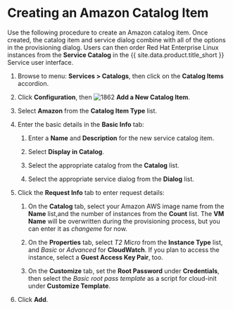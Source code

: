 # Creating an Amazon Catalog Item

Use the following procedure to create an Amazon catalog item. Once created,
the catalog item and service dialog combine with all of the options in the
provisioning dialog. Users can then order Red Hat Enterprise Linux instances
from the **Service Catalog** in the {{ site.data.product.title_short }}
Service user interface.

1. Browse to menu: **Services > Catalogs**, then click on the
   **Catalog Items** accordion.

2. Click **Configuration**, then
   ![1862](../images/1862.png) **Add a New Catalog Item**.

3. Select **Amazon** from the **Catalog Item Type** list.

4. Enter the basic details in the **Basic Info** tab:

    1. Enter a **Name** and **Description** for the new service catalog item.

    2. Select **Display in Catalog**.

    3. Select the appropriate catalog from the **Catalog** list.

    4. Select the appropriate service dialog from the **Dialog** list.

5. Click the **Request Info** tab to enter request details:

    1. On the **Catalog** tab, select your Amazon AWS image name from the
       **Name** list,and the number of instances from the **Count** list. The
       **VM Name** will be overwritten during the provisioning process, but
       you can enter it as *changeme* for now.

    2. On the **Properties** tab, select *T2 Micro* from the
       **Instance Type** list, and *Basic* or *Advanced* for **CloudWatch**.
       If you plan to access the instance, select a
       **Guest Access Key Pair**, too.

    3. On the **Customize** tab, set the **Root Password** under
       **Credentials**, then select the *Basic root pass template* as a
       script for cloud-init under **Customize Template**.

6. Click **Add**.
